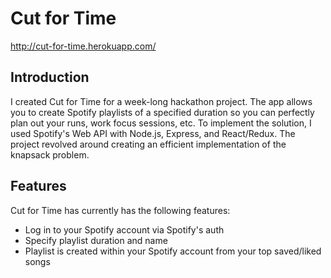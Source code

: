 # Cut for Time

http://cut-for-time.herokuapp.com/

## Introduction
I created Cut for Time for a week-long hackathon project. The app allows you to create Spotify playlists of a specified duration so you can perfectly plan out your runs, work focus sessions, etc.
To implement the solution, I used Spotify's Web API with Node.js, Express, and React/Redux. The project revolved around creating an efficient implementation of the knapsack problem.

## Features
Cut for Time has currently has the following features:
- Log in to your Spotify account via Spotify's auth
- Specify playlist duration and name
- Playlist is created within your Spotify account from your top saved/liked songs
